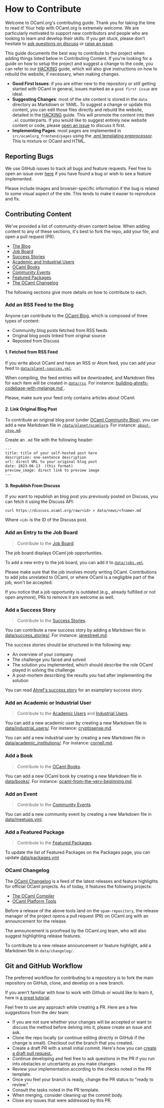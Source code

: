 # How to Contribute
 
Welcome to OCaml.org's contributing guide. Thank you for taking the time to read it! Your help with OCaml.org is extremely welcome. We are particularly motivated to support new contributors and people who are looking to learn and develop their skills. If you get stuck, please don’t hesitate to [ask questions on discuss](https://discuss.ocaml.org/) or [raise an issue](https://github.com/ocaml/ocaml.org/issues/new).

This guide documents the best way to contribute to the project when adding things listed below in Contributing Content. If you're looking for a guide on how to setup the project and suggest a change to the code, you can refer to our [HACKING](./HACKING.md) guide, which will also give instructions on how to rebuild the website, if necessary, when making changes. 

- **Good First Issues**: if you are either new to the repository or still getting started with OCaml in general, issues marked as a `good first issue` are ideal.
- **Suggesting Changes**: most of the site content is stored in the `data` directory as Markdown or YAML. To suggest a change or update this content, you can edit those files directly and rebuild the website, detailed in the [HACKING](./HACKING.md) guide. This will promote the content into their `.ml` counterparts. If you would like to suggest entirely new website content or code, please [open an issue](https://github.com/ocaml/ocaml.org/issues) to discuss it first.
- **Implementing Pages**: most pages are implemented in `src/ocamlorg_frontend/pages` using the [.eml templating preprocessor](https://aantron.github.io/dream/#templates). This is mixture or OCaml and HTML.

## Reporting Bugs

We use GitHub issues to track all bugs and feature requests. Feel free to open an issue over [here](https://github.com/ocaml/ocaml.org/issues/new) if you have found a bug or wish to see a feature implemented.

Please include images and browser-specific information if the bug is related to some visual aspect of the site. This tends to make it easier to reproduce and fix.

## Contributing Content

We've provided a list of community-driven content below. When adding content to any of these sections, it's best to fork the repo, add your file, and open a pull request (PR). 

- [The Blog](#content-blog)
- [Job Board](#content-job)
- [Success Stories](#content-success-story)
- [Academic and Industrial Users](#content-user)
- [OCaml Books](#content-book)
- [Community Events](#content-event)
- [Featured Packages](#content-package)
- [The OCaml Changelog](#content-package)

The following sections give more details on how to contribute to each.

### <a name="content-blog"></a> Add an RSS Feed to the Blog

Anyone can contribute to the [OCaml Blog](https://ocaml.org/blog), which is composed of three types of content:

- Community blog posts fetched from RSS feeds
- Original blog posts linked from original source
- Reposted from Discuss

#### 1. Fetched from RSS Feed
If you write about OCaml and have an RSS or Atom feed, you can add your feed to [`data/planet-sources.yml`](data/planet-sources.yml).

When compiling, the feed entries will be downloaded, and Markdown files for each item will be created in [`data/rss`](data/rss/). For instance: [building-ahrefs-codebase-with-melange.md`](data/rss/ahrefs/building-ahrefs-codebase-with-melange.md).

Please, make sure your feed only contains articles about OCaml.

#### 2. Link Original Blog Post
To contribute an original blog post (under [OCaml Community Blog](https://ocaml.org/blog)), you can add a new Markdown file in [`/data/planet/ocamlorg`](/data/planet/ocamlorg/). For instance: [`about-utop.md`](data/planet/ocamlorg/about-utop.md).

Create an `.md` file with the following header: 
```
---
title: title of your self-hosted post here
description: one-sentence description
url: direct URL to your original blog post
date: 2023-06-13  (this format)
preview_image: direct link to preview image
---
```

#### 3. Republish From Discuss
If you want to republish an blog post you previously posted on Discuss, you can fetch it using the Discuss API:

```
curl https://discuss.ocaml.org/raw/<id> > data/news/<fname>.md
```

Where `<id>` is the ID of the Discuss post.

### <a name="content-job"></a> Add an Entry to the Job Board

> Contribute to the [Job Board](https://ocaml.org/jobs).

The job board displays OCaml job opportunities.

To add a new entry to the job board, you can add it to [`data/jobs.yml`](data/jobs.yml).

Please make sure that the job involves mostly writing OCaml. Contributions to add jobs unrelated to OCaml, or where OCaml is a negligible part of the job, won't be accepted.

If you notice that a job opportunity is outdated (e.g., already fulfilled or not open anymore), PRs to remove it are welcome as well.

### <a name="content-success-story"></a> Add a Success Story

> Contribute to the [Success Stories](https://ocaml.org/success-stories).

You can contribute a new success story by adding a Markdown file in [data/success_stories/](data/success_stories/). For instance: [janestreet.md](data/success_stories/en/janestreet.md).

The success stories should be structured in the following way:

- An overview of your company
- The challenge you faced and solved
- The solution you implemented, which should describe the role OCaml played in solving the challenge
- A post-mortem describing the results you had after implementing the solution

You can read [Ahref's success story](https://ocaml.org/success-stories/peta-byte-scale-web-crawler) for an examplary success story.

### <a name="content-user"></a> Add an Academic or Industrial User

> Contribute to the [Academic Users](https://ocaml.org/academic-users) and [Industrial Users](https://ocaml.org/industrial-users).

You can add a new academic user by creating a new Markdown file in [data/industrial_users/](data/industrial_users/). For instance: [cryptosense.md](data/industrial_users/en/cryptosense.md).

You can add a new industrial user by creating a new Markdown file in [data/academic_institutions/](data/academic_institutions). For instance: [cornell.md](data/academic_institutions/en/cornell.md).

### <a name="content-book"></a> Add a Book

> Contribute to the [OCaml Books](https://ocaml.org/books).

You can add a new OCaml book by creating a new Markdown file in [data/books/](data/books/). For instance: [ocaml-from-the-very-beginning.md](data/industrial_users/en/ocaml-from-the-very-beginning.md).

### <a name="content-event"></a> Add an Event

> Contribute to the [Community Events](https://ocaml.org/community).

You can add a new community event by creating a new Markdown file in [data/meetups.yml](data/meetups.yml).

### <a name="content-package"></a> Add a Featured Package

> Contribute to the [Featured Packages](https://ocaml.org/packages).

To update the list of Featured Packages on the Packages page, you can update [data/packages.yml](data/packages.yml)

### <a name="ocaml-changelog"></a> OCaml Changelog

The [OCaml Changelog](https://ocaml.org/changelog) is a feed of the latest releases and feature highlights for official OCaml projects. As of today, it features the following projects:

- [The OCaml Compiler](https://github.com/ocaml/ocaml)
- [OCaml Platform Tools](https://ocaml.org/docs/platform)

Before a release of the above tools land on the `opam-repository`, the release manager of the project opens a pull request (PR) on OCaml.org with an announcement for the release.

The announcement is proofread by the OCaml.org team, who will also suggest highlighting release features.

To contribute to a new release announcement or feature highlight, add a Markdown file in `data/changelog/`.

## Git and GitHub Workflow

The preferred workflow for contributing to a repository is to fork the main repository on GitHub, clone, and develop on a new branch.

If you aren't familiar with how to work with Github or would like to learn it, here is [a great tutorial](https://app.egghead.io/playlists/how-to-contribute-to-an-open-source-project-on-github).

Feel free to use any approach while creating a PR. Here are a few suggestions from the dev team:

- If you are not sure whether your changes will be accepted or want to discuss the method before delving into it, please create an issue and ask.
- Clone the repo locally (or continue editing directly in GitHub if the change is small). Checkout
  out the branch that you created.
- Create a draft PR with a small initial commit. Here's how you can [create a draft pull request.](https://github.blog/2019-02-14-introducing-draft-pull-requests/).
- Continue developing and feel free to ask questions in the PR if you run into obstacles or uncertainty as you make changes
- Review your implementation according to the checks noted in the PR template.
- Once you feel your branch is ready, change the PR status to "ready to review."
- Consult the tasks noted in the PR template.
- When merging, consider cleaning up the commit body.
- Close any issues that were addressed by this PR.
